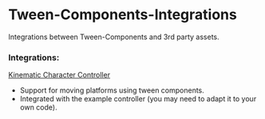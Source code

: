 # Tween-Components-Integrations
Integrations between Tween-Components and 3rd party assets.

### Integrations:
[Kinematic Character Controller](https://assetstore.unity.com/packages/tools/physics/kinematic-character-controller-99131)
* Support for moving platforms using tween components.
* Integrated with the example controller (you may need to adapt it to your own code).
